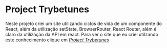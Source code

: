 # Project Trybetunes

Neste projeto criei um site utilizando ciclos de vida de um componente do React, além da utilização setState, BrowserRouter, React Router, além é claro da utilização da API em react. Para ver o site que eu criei utilzando este conhecimento clique em _[Project Trybetunes](https://project-trybetunes.pages.dev/)_
